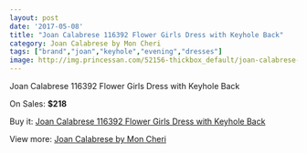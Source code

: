 ```yaml
---
layout: post
date: '2017-05-08'
title: "Joan Calabrese 116392 Flower Girls Dress with Keyhole Back"
category: Joan Calabrese by Mon Cheri
tags: ["brand","joan","keyhole","evening","dresses"]
image: http://img.princessan.com/52156-thickbox_default/joan-calabrese-116392-flower-girls-dress-with-keyhole-back.jpg
---
```

Joan Calabrese 116392 Flower Girls Dress with Keyhole Back

On Sales: **$218**
<a href="https://www.princessan.com/en/23524-joan-calabrese-116392-flower-girls-dress-with-keyhole-back.html"><amp-img layout="responsive" width="600" height="600" src="//img.princessan.com/52156-thickbox_default/joan-calabrese-116392-flower-girls-dress-with-keyhole-back.jpg" alt="Joan Calabrese 116392 Flower Girls Dress with Keyhole Back 0" /></a>
<a href="https://www.princessan.com/en/23524-joan-calabrese-116392-flower-girls-dress-with-keyhole-back.html"><amp-img layout="responsive" width="600" height="600" src="//img.princessan.com/52157-thickbox_default/joan-calabrese-116392-flower-girls-dress-with-keyhole-back.jpg" alt="Joan Calabrese 116392 Flower Girls Dress with Keyhole Back 1" /></a>

Buy it: [Joan Calabrese 116392 Flower Girls Dress with Keyhole Back](https://www.princessan.com/en/23524-joan-calabrese-116392-flower-girls-dress-with-keyhole-back.html "Joan Calabrese 116392 Flower Girls Dress with Keyhole Back")

View more: [Joan Calabrese by Mon Cheri](https://www.princessan.com/en/118- "Joan Calabrese by Mon Cheri")